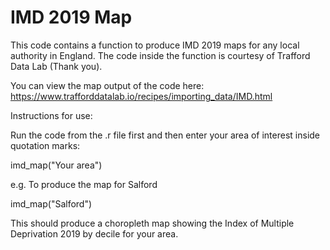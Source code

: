 # IMD 2019 Map
This code contains a function to produce IMD 2019 maps for any local authority in England. The code inside the function is courtesy of Trafford Data Lab (Thank you).

You can view the map output of the code here: https://www.trafforddatalab.io/recipes/importing_data/IMD.html

Instructions for use:

Run the code from the .r file first and then enter your area of interest inside quotation marks:

imd_map("Your area")

e.g. To produce the map for Salford

imd_map("Salford")

This should produce a choropleth map showing the Index of Multiple Deprivation 2019 by decile for your area.
